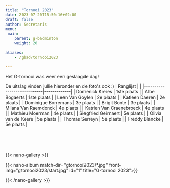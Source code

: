 ```yaml
---
title: "Tornooi 2023"
date: 2023-07-20T15:50:16+02:00
draft: false
author: Secretaris
menu:
 main:
    parent: g-badminton
    weight: 20

aliases:
    - /gbad/tornooi2023

---
```

Het G-tornooi was weer een geslaagde dag!

De uitslag vinden jullie hieronder en de foto's ook :)
| Ranglijst                  |             |
|----------------------------|-------------|
| Domenick   Kreies          | 1ste plaats |
| Albe Bogaerts              | 1ste plaats |
| Leen Van   Goylen          | 2e plaats   |
| Katleen   Daeren           | 2e plaats   |
| Dominique   Borremans      | 3e plaats   |
| Brigit Bonte               | 3e plaats   |
| Milana Van   Raemdonck     | 4e plaats   |
| Katrien Van   Craenebroeck | 4e plaats   |
| Mathieu   Moerman          | 4e plaats   |
| Siegfried   Geirnaert      | 5e plaats   |
| Olivia van de   Keere      | 5e plaats   |
| Thomas   Serreyn           | 5e plaats   |
| Freddy   Blancke           | 5e plaats   |



<br><br><br>

{{< nano-gallery  >}}

  {{< nano-album match-dir="gtornooi2023/*.jpg" front-img="gtornooi2023/start.jpg" id="1" title="G-tornooi 2023">}}

{{< /nano-gallery >}}

